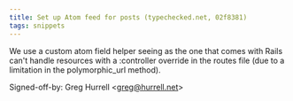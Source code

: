 ```yaml
---
title: Set up Atom feed for posts (typechecked.net, 02f8381)
tags: snippets
---
```


We use a custom atom field helper seeing as the one that comes with Rails can't handle resources with a :controller override in the routes file (due to a limitation in the polymorphic_url method).

Signed-off-by: Greg Hurrell &lt;greg@hurrell.net&gt;
